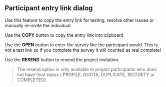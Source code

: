 ## Participant entry link dialog
Use this feature to copy the entry link for testing, resolve other issues or manually re-invite the individual.

Use the **COPY** button to copy the entry link into clipboard

Use the **OPEN** button to enter the survey like the participant would. This is not a test link so if you complete the survey it will counted as real complete!

Use the **RESEND** button to resend the project invitation. 

> The resend option is only available to project participants who does not have final status ( PROFILE, QUOTA, DUPLICATE, SECURITY or COMPLETED).
